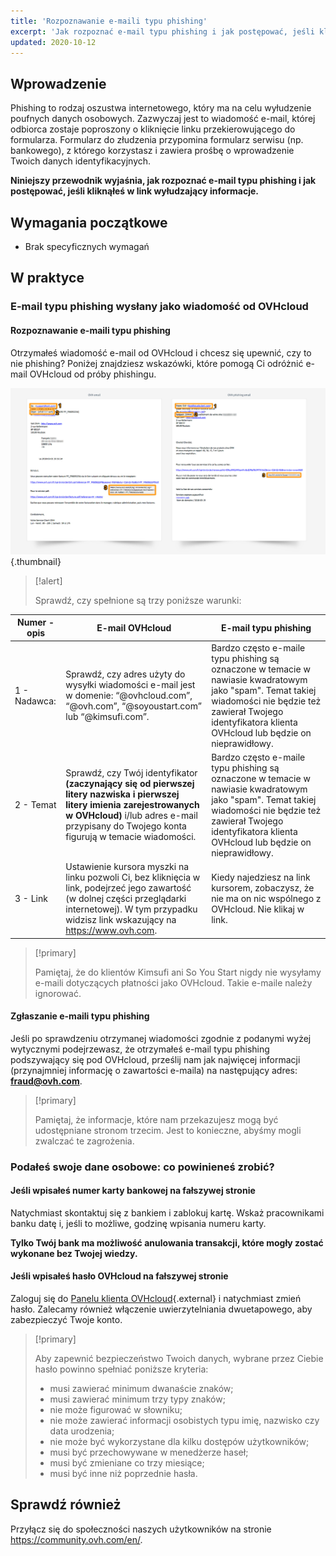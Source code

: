 ```yaml
---
title: 'Rozpoznawanie e-maili typu phishing'
excerpt: 'Jak rozpoznać e-mail typu phishing i jak postępować, jeśli kliknąłeś w link wyłudzający informacje?'
updated: 2020-10-12
---
```



## Wprowadzenie

Phishing to rodzaj oszustwa internetowego, który ma na celu wyłudzenie poufnych danych osobowych. Zazwyczaj jest to wiadomość e-mail, której odbiorca zostaje poproszony o kliknięcie linku przekierowującego do formularza. Formularz do złudzenia przypomina formularz serwisu (np. bankowego), z którego korzystasz i zawiera prośbę o wprowadzenie Twoich danych identyfikacyjnych.

**Niniejszy przewodnik wyjaśnia, jak rozpoznać e-mail typu phishing i jak postępować, jeśli kliknąłeś w link wyłudzający informacje.**


## Wymagania początkowe

- Brak specyficznych wymagań


## W praktyce

### E-mail typu phishing wysłany jako wiadomość od OVHcloud

#### Rozpoznawanie e-maili typu phishing

Otrzymałeś wiadomość e-mail od OVHcloud i chcesz się upewnić, czy to nie phishing? Poniżej znajdziesz wskazówki, które pomogą Ci odróżnić e-mail OVHcloud od próby phishingu.

![Różnica między e-mailem OVHcloud a e-mailem typu phishing](images/phishing_email.png){.thumbnail}

> [!alert]
> 
> Sprawdź, czy spełnione są trzy poniższe warunki:
> 

|Numer - opis|E-mail OVHcloud|E-mail typu phishing|
|---|---|---|
|1 - Nadawca:|Sprawdź, czy adres użyty do wysyłki wiadomości e-mail jest w domenie: “@ovhcloud.com”, “@ovh.com”, “@soyoustart.com” lub “@kimsufi.com”.|Bardzo często e-maile typu phishing są oznaczone w temacie w nawiasie kwadratowym jako "spam". Temat takiej wiadomości nie będzie też zawierał Twojego identyfikatora klienta OVHcloud lub będzie on nieprawidłowy.|
|2 - Temat|Sprawdź, czy Twój identyfikator **(zaczynający się od pierwszej litery nazwiska i pierwszej litery imienia zarejestrowanych w OVHcloud)** i/lub adres e-mail przypisany do Twojego konta figurują w temacie wiadomości.|Bardzo często e-maile typu phishing są oznaczone w temacie w nawiasie kwadratowym jako "spam". Temat takiej wiadomości nie będzie też zawierał Twojego identyfikatora klienta OVHcloud lub będzie on nieprawidłowy.|
|3 - Link|Ustawienie kursora myszki na linku pozwoli Ci, bez kliknięcia w link, podejrzeć jego zawartość (w dolnej części przeglądarki internetowej). W tym przypadku widzisz link wskazujący na https://www.ovh.com. |Kiedy najedziesz na link kursorem, zobaczysz, że nie ma on nic wspólnego z OVHcloud. Nie klikaj w link.|



> [!primary]
> 
> Pamiętaj, że do klientów Kimsufi ani So You Start nigdy nie wysyłamy e-maili dotyczących płatności jako OVHcloud. Takie e-maile należy ignorować.
> 

#### Zgłaszanie e-maili typu phishing

Jeśli po sprawdzeniu otrzymanej wiadomości zgodnie z podanymi wyżej wytycznymi podejrzewasz, że otrzymałeś e-mail typu phishing podszywający się pod OVHcloud, prześlij nam jak najwięcej informacji (przynajmniej informację o zawartości e-maila) na następujący adres: **<fraud@ovh.com>**.

> [!primary]
> 
> Pamiętaj, że informacje, które nam przekazujesz mogą być udostępniane stronom trzecim. Jest to konieczne, abyśmy mogli zwalczać te zagrożenia.
> 

### Podałeś swoje dane osobowe: co powinieneś zrobić?

#### Jeśli wpisałeś numer karty bankowej na fałszywej stronie

Natychmiast skontaktuj się z bankiem i zablokuj kartę. Wskaż pracownikami banku datę i, jeśli to możliwe, godzinę wpisania numeru karty.

**Tylko Twój bank ma możliwość anulowania transakcji, które mogły zostać wykonane bez Twojej wiedzy.**


#### Jeśli wpisałeś hasło OVHcloud na fałszywej stronie

Zaloguj się do [Panelu klienta OVHcloud](https://www.ovh.com/auth/?action=gotomanager&from=https://www.ovh.pl/&ovhSubsidiary=pl){.external} i natychmiast zmień hasło. Zalecamy również włączenie uwierzytelniania dwuetapowego, aby zabezpieczyć Twoje konto.

> [!primary]
>
> Aby zapewnić bezpieczeństwo Twoich danych, wybrane przez Ciebie hasło powinno spełniać poniższe kryteria: 
>
> - musi zawierać minimum dwanaście znaków;
> - musi zawierać minimum trzy typy znaków;
> - nie może figurować w słowniku;
> - nie może zawierać informacji osobistych typu imię, nazwisko czy data urodzenia;
> - nie może być wykorzystane dla kilku dostępów użytkowników;
> - musi być przechowywane w menedżerze haseł;
> - musi być zmieniane co trzy miesiące;
> - musi być inne niż poprzednie hasła.
>


## Sprawdź również

Przyłącz się do społeczności naszych użytkowników na stronie <https://community.ovh.com/en/>.
